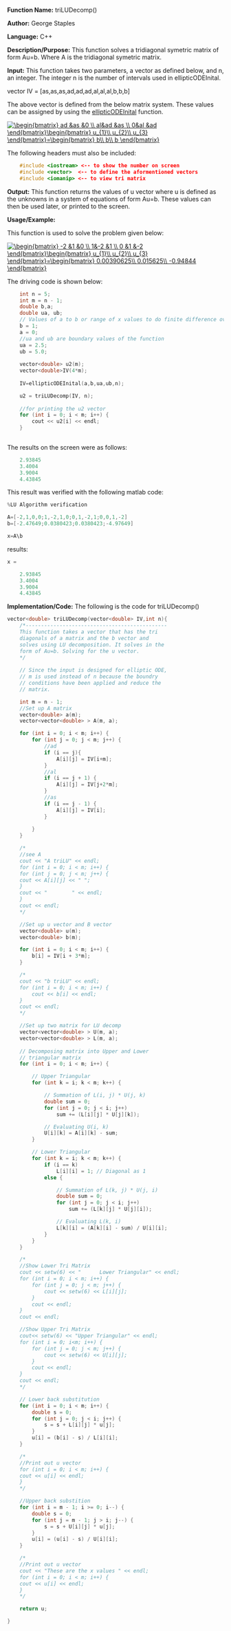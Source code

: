 **Function Name:**          triLUDecomp()

**Author:** George Staples

**Language:** C++

**Description/Purpose:** This function solves a tridiagonal symetric matrix of form Au=b. Where A is the tridiagonal symetric matrix.

**Input:** This function takes two parameters, a vector as defined below, and n, an integer. The integer n is the number of intervals used in ellipticODEInital. 

vector IV = [as,as,as,ad,ad,ad,al,al,al,b,b,b]
	
The above vector is defined from the below matrix system. These values can be assigned by using the [ellipticODEInital](https://georgest347.github.io/MATH-5620/softwareManual/HW2/ellipticODEInital) function.
	
<a href="https://www.codecogs.com/eqnedit.php?latex=\begin{bmatrix}&space;ad&space;&as&space;&0&space;\\&space;al&ad&space;&as&space;\\&space;0&al&space;&ad&space;\end{bmatrix}\begin{bmatrix}&space;u_{1}\\&space;u_{2}\\&space;u_{3}&space;\end{bmatrix}=\begin{bmatrix}&space;b\\&space;b\\&space;b&space;\end{bmatrix}" target="_blank"><img src="https://latex.codecogs.com/gif.latex?\begin{bmatrix}&space;ad&space;&as&space;&0&space;\\&space;al&ad&space;&as&space;\\&space;0&al&space;&ad&space;\end{bmatrix}\begin{bmatrix}&space;u_{1}\\&space;u_{2}\\&space;u_{3}&space;\end{bmatrix}=\begin{bmatrix}&space;b\\&space;b\\&space;b&space;\end{bmatrix}" title="\begin{bmatrix} ad &as &0 \\ al&ad &as \\ 0&al &ad \end{bmatrix}\begin{bmatrix} u_{1}\\ u_{2}\\ u_{3} \end{bmatrix}=\begin{bmatrix} b\\ b\\ b \end{bmatrix}" /></a>
  
The following headers must also be included:
  ```c++
      #include <iostream> <-- to show the number on screen
      #include <vector>  <-- to define the aformentioned vectors
      #include <iomanip> <-- to view tri matrix
  ```

**Output:** This function returns the values of u vector where u is defined as the unknowns in a system of equations of form Au=b. These values can then be used later, or printed to the screen.

**Usage/Example:**

This function is used to solve the problem given below:

<a href="https://www.codecogs.com/eqnedit.php?latex=\begin{bmatrix}&space;-2&space;&1&space;&0&space;\\&space;1&-2&space;&1&space;\\&space;0&space;&1&space;&-2&space;\end{bmatrix}\begin{bmatrix}&space;u_{1}\\&space;u_{2}\\&space;u_{3}&space;\end{bmatrix}=\begin{bmatrix}&space;0.00390625\\&space;0.015625\\&space;-0.94844&space;\end{bmatrix}" target="_blank"><img src="https://latex.codecogs.com/gif.latex?\begin{bmatrix}&space;-2&space;&1&space;&0&space;\\&space;1&-2&space;&1&space;\\&space;0&space;&1&space;&-2&space;\end{bmatrix}\begin{bmatrix}&space;u_{1}\\&space;u_{2}\\&space;u_{3}&space;\end{bmatrix}=\begin{bmatrix}&space;0.00390625\\&space;0.015625\\&space;-0.94844&space;\end{bmatrix}" title="\begin{bmatrix} -2 &1 &0 \\ 1&-2 &1 \\ 0 &1 &-2 \end{bmatrix}\begin{bmatrix} u_{1}\\ u_{2}\\ u_{3} \end{bmatrix}=\begin{bmatrix} 0.00390625\\ 0.015625\\ -0.94844 \end{bmatrix}" /></a>

The driving code is shown below:
```c++
	int n = 5;	
	int m = n - 1;
	double b,a;
	double ua, ub;
	// Values of a to b or range of x values to do finite difference over
	b = 1;
	a = 0;
	//ua and ub are boundary values of the function
	ua = 2.5;
	ub = 5.0;
		
	vector<double> u2(m);
	vector<double>IV(4*m);
		
	IV=ellipticODEInital(a,b,ua,ub,n);

	u2 = triLUDecomp(IV, n);
	
	//for printing the u2 vector
	for (int i = 0; i < m; i++) {
		cout << u2[i] << endl;
	}
	
```

The results on the screen were as follows:

```c++
	2.93845
	3.4004
	3.9004
	4.43845

```
This result was verified with the following matlab code:
```c++
%LU Algorithm verification

A=[-2,1,0,0;1,-2,1,0;0,1,-2,1;0,0,1,-2]
b=[-2.47649;0.0380423;0.0380423;-4.97649]

x=A\b
```
results:
```c++
x =

  	2.93845
	3.4004
	3.9004
	4.43845

```

**Implementation/Code:** The following is the code for triLUDecomp()
```c++
vector<double> triLUDecomp(vector<double> IV,int n){
	/*----------------------------------------------
	This function takes a vector that has the tri
	diagonals of a matrix and the b vector and 
	solves using LU decomposition. It solves in the
	form of Au=b. Solving for the u vector.
	*/
	
	// Since the input is designed for elliptic ODE, 
	// m is used instead of n because the boundry
	// conditions have been applied and reduce the 
	// matrix.

	int m = n - 1;
	//Set up A matrix
	vector<double> a(m);
	vector<vector<double> > A(m, a);

	for (int i = 0; i < m; i++) {
		for (int j = 0; j < m; j++) {
			//ad
			if (i == j){
				A[i][j] = IV[i+m];
			}
			//al
			if (i == j + 1) {
				A[i][j] = IV[j+2*m];
			}
			//as
			if (i == j - 1) {
				A[i][j] = IV[i];
			}
			
		}
	}

	/*
	//see A
	cout << "A triLU" << endl;
	for (int i = 0; i < m; i++) {
	for (int j = 0; j < m; j++) {
	cout << A[i][j] << " ";
	}
	cout << "        " << endl;
	}
	cout << endl;
	*/

	//Set up u vector and B vector
	vector<double> u(m);
	vector<double> b(m);

	for (int i = 0; i < m; i++) {
		b[i] = IV[i + 3*m];
	}

	/*
	cout << "b triLU" << endl;
	for (int i = 0; i < m; i++) {
		cout << b[i] << endl;
	}
	cout << endl;
	*/

	//Set up two matrix for LU decomp
	vector<vector<double> > U(m, a);
	vector<vector<double> > L(m, a);
	
	// Decomposing matrix into Upper and Lower
	// triangular matrix
	for (int i = 0; i < m; i++) {

		// Upper Triangular
		for (int k = i; k < m; k++) {

			// Summation of L(i, j) * U(j, k)
			double sum = 0;
			for (int j = 0; j < i; j++)
				sum += (L[i][j] * U[j][k]);

			// Evaluating U(i, k)
			U[i][k] = A[i][k] - sum;
		}

		// Lower Triangular
		for (int k = i; k < m; k++) {
			if (i == k)
				L[i][i] = 1; // Diagonal as 1
			else {

				// Summation of L(k, j) * U(j, i)
				double sum = 0;
				for (int j = 0; j < i; j++)
					sum += (L[k][j] * U[j][i]);

				// Evaluating L(k, i)
				L[k][i] = (A[k][i] - sum) / U[i][i];
			}
		}
	}

	/*
	//Show Lower Tri Matrix
	cout << setw(6) << "      Lower Triangular" << endl;
	for (int i = 0; i < m; i++) {
		for (int j = 0; j < m; j++) {
			cout << setw(6) << L[i][j];
		}
		cout << endl;
	}
	cout << endl;

	//Show Upper Tri Matrix
	cout<< setw(6) << "Upper Triangular" << endl;
	for (int i = 0; i<m; i++) {
		for (int j = 0; j < m; j++) {
			cout << setw(6) << U[i][j];
		}
		cout << endl;
	}
	cout << endl;
	*/

	// Lower back substitution
	for (int i = 0; i < m; i++) {
		double s = 0;
		for (int j = 0; j < i; j++) {
			s = s + L[i][j] * u[j];
		}
		u[i] = (b[i] - s) / L[i][i];
	}

	/*
	//Print out u vector
	for (int i = 0; i < m; i++) {
	cout << u[i] << endl;
	}
	*/

	//Upper back substition
	for (int i = m - 1; i >= 0; i--) {
		double s = 0;
		for (int j = m - 1; j > i; j--) {
			s = s + U[i][j] * u[j];
		}
		u[i] = (u[i] - s) / U[i][i];
	}

	/*
	//Print out u vector
	cout << "These are the x values " << endl;
	for (int i = 0; i < m; i++) {
	cout << u[i] << endl;
	}
	*/

	return u;

}
```
